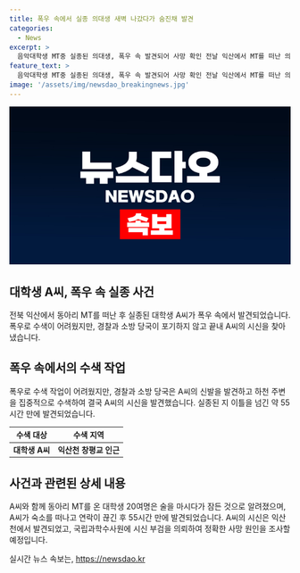 ```yaml
---
title: 폭우 속에서 실종 의대생 새벽 나갔다가 숨진채 발견
categories:
  - News
excerpt: >
  음악대학생 MT중 실종된 의대생, 폭우 속 발견되어 사망 확인 전날 익산에서 MT를 떠난 의대생 A씨가 실종되었다가 익산천에서 숨진 채 발견됐다. 실종 후 55시간 만에 발견됐으며, 폭우가 쏟아지던 가운데 친구들과 함께 있던 동아리 MT 참석자들은 A씨가 담배를 사러 나간 뒤 연락이 끊긴 것을 확인하고 경찰에 신고했다. 경찰은 시신을 발견한 뒤 국립과학수사원에 부검을 의뢰하여 정확한 사망 원인을 조사할 예정이다. A씨의 동료들과 가족은 깊은 애도에 잠겨있다.
feature_text: >
  음악대학생 MT중 실종된 의대생, 폭우 속 발견되어 사망 확인 전날 익산에서 MT를 떠난 의대생 A씨가 실종되었다가 익산천에서 숨진 채 발견됐다. 실종 후 55시간 만에 발견됐으며, 폭우가 쏟아지던 가운데 친구들과 함께 있던 동아리 MT 참석자들은 A씨가 담배를 사러 나간 뒤 연락이 끊긴 것을 확인하고 경찰에 신고했다. 경찰은 시신을 발견한 뒤 국립과학수사원에 부검을 의뢰하여 정확한 사망 원인을 조사할 예정이다. A씨의 동료들과 가족은 깊은 애도에 잠겨있다.
image: '/assets/img/newsdao_breakingnews.jpg'
---
```


<p><img src="/assets/img/newsdao_breakingnews.jpg" alt="cryptoinkorea 속보" /></p>

<h2 data-ke-size="size26">대학생 A씨, 폭우 속 실종 사건</h2>

<p data-ke-size="size16">전북 익산에서 동아리 MT를 떠난 후 실종된 대학생 A씨가 폭우 속에서 발견되었습니다. 폭우로 수색이 어려웠지만, 경찰과 소방 당국이 포기하지 않고 끝내 A씨의 시신을 찾아냈습니다.</p>

<h2 data-ke-size="size24">폭우 속에서의 수색 작업</h2>

<p data-ke-size="size16">폭우로 수색 작업이 어려웠지만, 경찰과 소방 당국은 A씨의 신발을 발견하고 하천 주변을 집중적으로 수색하여 결국 A씨의 시신을 발견했습니다. 실종된 지 이틀을 넘긴 약 55시간 만에 발견되었습니다.</p>

<table>
    <thead>
        <tr>
            <th style="text-align: center;">수색 대상</th>
            <th style="text-align: center;">수색 지역</th>
        </tr>
    </thead>
    <tbody>
        <tr>
            <td style="text-align: center;"><b>대학생 A씨</b></td>
            <td style="text-align: center;"><b>익산천 창평교 인근</b></td>
        </tr>
    </tbody>
</table>

<h2 data-ke-size="size24">사건과 관련된 상세 내용</h2>

<p data-ke-size="size16">A씨와 함께 동아리 MT를 온 대학생 20여명은 술을 마시다가 잠든 것으로 알려졌으며, A씨가 숙소를 떠나고 연락이 끊긴 후 55시간 만에 발견되었습니다. A씨의 시신은 익산천에서 발견되었고, 국립과학수사원에 시신 부검을 의뢰하여 정확한 사망 원인을 조사할 예정입니다.</p>
실시간 뉴스 속보는, <a href="https://newsdao.kr" rel="dofollow">https://newsdao.kr</a>


